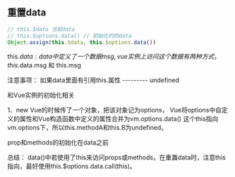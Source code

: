 ## 重置data

```javascript
// this.$data 当前data
// this.$options.data() // 初始化时的data
Object.assign(this.$data, this.$options.data())
```
this.$data:
data中定义了一个数据msg, vue实例上访问这个数据有两种方式，this.$data.msg 和 this.msg




注意事项：
如果data里面有引用this.属性 --------- undefined

和Vue实例的初始化相关

1、new Vue的时候传了一个对象，把该对象记为options，
Vue将options中自定义的属性和Vue构造函数中定义的属性合并为vm.options.data()
这个this指向vm.options下，所以this.methodA和this.B为undefined。

prop和methods的初始化在data之前


总结：
data()中若使用了this来访问props或methods，在重置data时，注意this指向，最好使用this.$options.data.call(this)。


